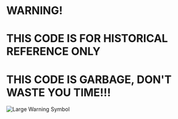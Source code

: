 
# WARNING!
# THIS CODE IS FOR HISTORICAL REFERENCE ONLY
# THIS CODE IS GARBAGE, DON'T WASTE YOU TIME!!!

<picture>
 <source media="(prefers-color-scheme: dark)" srcset="https://media.treyark.com/wp-content/uploads/2023/01/warno.jpg">
 <source media="(prefers-color-scheme: light)" srcset="https://media.treyark.com/wp-content/uploads/2023/01/warno.jpg">
 <img alt="Large Warning Symbol" src="https://media.treyark.com/wp-content/uploads/2023/01/warno.jpg">
</picture>